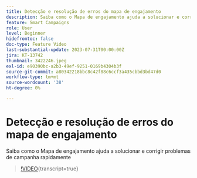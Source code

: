 ```yaml
---
title: Detecção e resolução de erros do mapa de engajamento
description: Saiba como o Mapa de engajamento ajuda a solucionar e corrigir problemas de campanha rapidamente
feature: Smart Campaigns
role: User
level: Beginner
hidefromtoc: false
doc-type: Feature Video
last-substantial-update: 2023-07-31T00:00:00Z
jira: KT-13742
thumbnail: 3422246.jpeg
exl-id: e90390bc-a2b3-49ef-9251-0169b4304b3f
source-git-commit: a80342218bbc8c42f88c6ccf3a435cbbd3bd47d0
workflow-type: tm+mt
source-wordcount: '38'
ht-degree: 0%

---
```


# Detecção e resolução de erros do mapa de engajamento

Saiba como o Mapa de engajamento ajuda a solucionar e corrigir problemas de campanha rapidamente

>[!VIDEO](https://video.tv.adobe.com/v/3422246/?learn=on){transcript=true}
